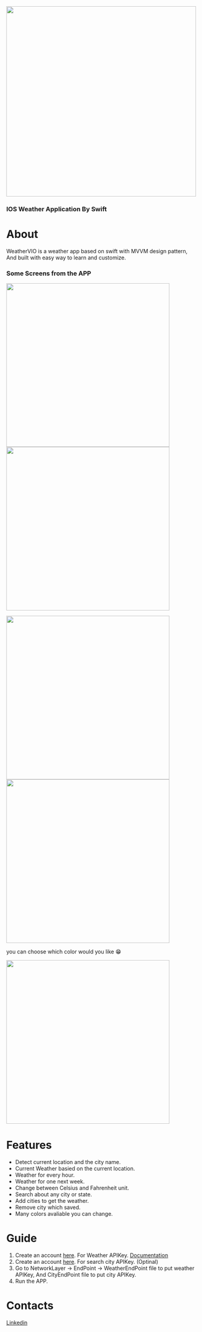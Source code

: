 <img src="https://github.com/hazemtarik/WeatherVio/blob/master/Docs/Logo.png" width="500"/>

### IOS Weather Application By Swift

# About
WeatherVIO is a weather app based on swift with MVVM design pattern, And built with easy way to learn and customize.


### Some Screens from the APP
<img src="https://github.com/hazemtarik/WeatherVio/blob/master/Docs/Current.png" width="430"/> <img src="https://github.com/hazemtarik/WeatherVio/blob/master/Docs/Light.png" width="430"/>

<img src="https://github.com/hazemtarik/WeatherVio/blob/master/Docs/Cities.png" width="430"/> <img src="https://github.com/hazemtarik/WeatherVio/blob/master/Docs/Search.png" width="430"/>

you can choose which color would you like 😁

<img src="https://github.com/hazemtarik/WeatherVio/blob/master/Docs/Colors.png" width="430"/>

# Features 

* Detect current location and the city name.
* Current Weather basied on the current location.
* Weather for every hour.
* Weather for one next week.
* Change between Celsius and Fahrenheit unit.
* Search about any city or state.
* Add cities to get the weather.
* Remove city which saved.
* Many colors avaliable you can change.

# Guide

1. Create an account [here](https://openweathermap.org/). For Weather APIKey. [Documentation](https://openweathermap.org/api/one-call-api)
2. Create an account [here](https://developer.mapquest.com/). For search city APIKey. (Optinal)
3. Go to NetworkLayer -> EndPoint -> WeatherEndPoint file to put weather APIKey, And CityEndPoint file to put city APIKey.
4. Run the APP.

# Contacts

[Linkedin](https://www.linkedin.com/in/hazemtarik/)
